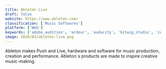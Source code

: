 ```yaml
---
title: Ableton Live
draft: false 
website: https://www.ableton.com/
classification: ['Music Softwares']
platform: ['Web']
keywords: ['adobe_audition', 'ardour', 'audacity', 'bitwig_studio', 'cubase_10.5', 'fl_studio', 'goldwave', 'lmms', 'logic_pro', 'mutools_mulab', 'reason', 'soundation', 'soundation_studio', 'studio_one', 'wavepad', 'wavosaur', 'zrythm', 'zynewave_podium']
image: 2020/03/ableton-live.png
---
```

Ableton makes Push and Live, hardware and software for music production, creation and performance. Ableton´s products are made to inspire creative music-making.